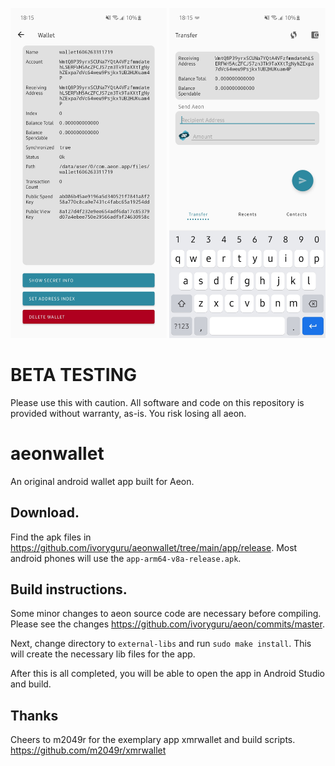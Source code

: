 <p align="center">
  <img src="screenshot3.jpg" width="250" title="hover text">
  <img src="screenshot4.jpg" width="250" title="hover text">
</p>

# BETA TESTING

Please use this with caution. All software and code on this repository is provided without warranty, as-is. You risk losing all aeon.

# aeonwallet

An original android wallet app built for Aeon.

## Download.

Find the apk files in https://github.com/ivoryguru/aeonwallet/tree/main/app/release. Most android phones will use the `app-arm64-v8a-release.apk`.

## Build instructions.

Some minor changes to aeon source code are necessary before compiling. Please see the changes https://github.com/ivoryguru/aeon/commits/master.

Next, change directory to `external-libs` and run `sudo make install`. This will create the necessary lib files for the app.

After this is all completed, you will be able to open the app in Android Studio and build.

## Thanks

Cheers to m2049r for the exemplary app xmrwallet and build scripts. https://github.com/m2049r/xmrwallet

